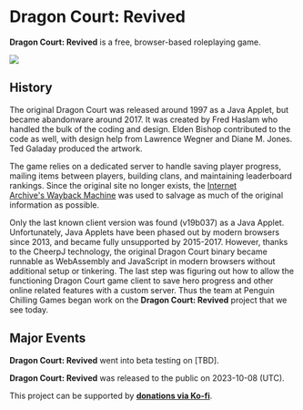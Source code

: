 # Dragon Court: Revived

**Dragon Court: Revived** is a free, browser-based roleplaying game. 

![](https://github.com/DCWiki/DragonCourtWiki/blob/main/media/locations/Login_Page.png)

## History
The original Dragon Court was released around 1997 as a Java Applet, but became abandonware around 2017. It was created by Fred Haslam who handled the bulk of the coding and design. Elden Bishop contributed to the code as well, with design help from Lawrence Wegner and Diane M. Jones. Ted Galaday produced the artwork.

The game relies on a dedicated server to handle saving player progress, mailing items between players, building clans, and maintaining leaderboard rankings. Since the original site no longer exists, the [Internet Archive's Wayback Machine](https://web.archive.org/web/20150221225003/http://wild.fiends.com/DCourt/Game.stm) was used to salvage as much of the original information as possible.

Only the last known client version was found (v19b037) as a Java Applet. Unfortunately, Java Applets have been phased out by modern browsers since 2013, and became fully unsupported by 2015-2017. However, thanks to the CheerpJ technology, the original Dragon Court binary became runnable as WebAssembly and JavaScript in modern browsers without additional setup or tinkering. The last step was figuring out how to allow the functioning Dragon Court game client to save hero progress and other online related features with a custom server. Thus the team at Penguin Chilling Games began work on the **Dragon Court: Revived** project that we see today.

## Major Events

**Dragon Court: Revived** went into beta testing on [TBD].

**Dragon Court: Revived** was released to the public on 2023-10-08 (UTC).

This project can be supported by **[donations via Ko-fi](https://ko-fi.com/penguinchilling)**.
